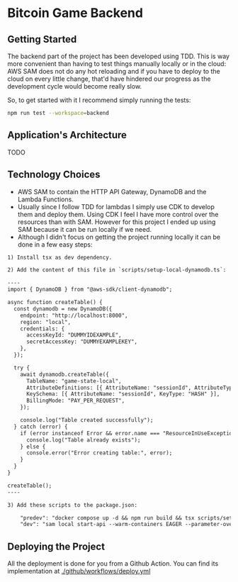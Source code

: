 # Bitcoin Game Backend

## Getting Started

The backend part of the project has been developed using TDD. This is way more convenient than
having to test things manually locally or in the cloud: AWS SAM does not do any hot reloading and if
you have to deploy to the cloud on every little change, that'd have hindered our progress as the
development cycle would become really slow.

So, to get started with it I recommend simply running the tests:

```sh
npm run test --workspace=backend
```

## Application's Architecture

TODO

## Technology Choices

- AWS SAM to contain the HTTP API Gateway, DynamoDB and the Lambda Functions.
- Usually since I follow TDD for lambdas I simply use CDK to develop them and deploy them. Using CDK
  I feel I have more control over the resources than with SAM. However for this project I ended up
  using SAM because it can be run locally if we need.
- Although I didn't focus on getting the project running locally it can be done in a few easy steps:

```txt
1) Install tsx as dev dependency.

2) Add the content of this file in `scripts/setup-local-dynamodb.ts`:

----
import { DynamoDB } from "@aws-sdk/client-dynamodb";

async function createTable() {
  const dynamodb = new DynamoDB({
    endpoint: "http://localhost:8000",
    region: "local",
    credentials: {
      accessKeyId: "DUMMYIDEXAMPLE",
      secretAccessKey: "DUMMYEXAMPLEKEY",
    },
  });

  try {
    await dynamodb.createTable({
      TableName: "game-state-local",
      AttributeDefinitions: [{ AttributeName: "sessionId", AttributeType: "S" }],
      KeySchema: [{ AttributeName: "sessionId", KeyType: "HASH" }],
      BillingMode: "PAY_PER_REQUEST",
    });

    console.log("Table created successfully");
  } catch (error) {
    if (error instanceof Error && error.name === "ResourceInUseException") {
      console.log("Table already exists");
    } else {
      console.error("Error creating table:", error);
    }
  }
}

createTable();
----

3) Add these scripts to the package.json:

    "predev": "docker compose up -d && npm run build && tsx scripts/setup-local-dynamodb.ts",
    "dev": "sam local start-api --warm-containers EAGER --parameter-overrides Stage=local --docker-network btc-backend --profile personal",
```

## Deploying the Project

All the deployment is done for you from a Github Action. You can find its implementation at
[./github/workflows/deploy.yml](../../.github/workflows/deploy.yml)

```

```
